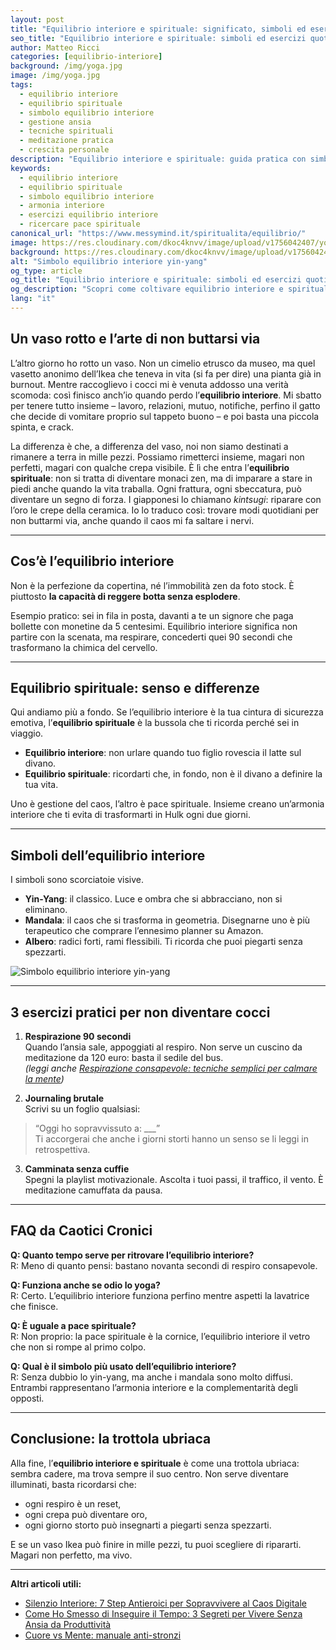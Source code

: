 ```yaml
---
layout: post  
title: "Equilibrio interiore e spirituale: significato, simboli ed esercizi pratici"  
seo_title: "Equilibrio interiore e spirituale: simboli ed esercizi quotidiani"  
author: Matteo Ricci  
categories: [equilibrio-interiore] 
background: /img/yoga.jpg  
image: /img/yoga.jpg  
tags:  
  - equilibrio interiore  
  - equilibrio spirituale  
  - simbolo equilibrio interiore  
  - gestione ansia  
  - tecniche spirituali  
  - meditazione pratica  
  - crescita personale  
description: "Equilibrio interiore e spirituale: guida pratica con simboli universali ed esercizi quotidiani per coltivare armonia e pace."  
keywords:  
  - equilibrio interiore  
  - equilibrio spirituale  
  - simbolo equilibrio interiore  
  - armonia interiore  
  - esercizi equilibrio interiore  
  - ricercare pace spirituale  
canonical_url: "https://www.messymind.it/spiritualita/equilibrio/"  
image: https://res.cloudinary.com/dkoc4knvv/image/upload/v1756042407/yoga_xevt2g.webp
background: https://res.cloudinary.com/dkoc4knvv/image/upload/v1756042407/yoga_xevt2g.webp
alt: "Simbolo equilibrio interiore yin-yang"  
og_type: article  
og_title: "Equilibrio interiore e spirituale: simboli ed esercizi quotidiani"  
og_description: "Scopri come coltivare equilibrio interiore e spirituale con simboli universali ed esercizi pratici e accessibili." 
lang: "it"
---
```


## Un vaso rotto e l’arte di non buttarsi via  

L’altro giorno ho rotto un vaso. Non un cimelio etrusco da museo, ma quel vasetto anonimo dell’Ikea che teneva in vita (si fa per dire) una pianta già in burnout. Mentre raccoglievo i cocci mi è venuta addosso una verità scomoda: così finisco anch’io quando perdo l’**equilibrio interiore**. Mi sbatto per tenere tutto insieme – lavoro, relazioni, mutuo, notifiche, perfino il gatto che decide di vomitare proprio sul tappeto buono – e poi basta una piccola spinta, e crack.  

La differenza è che, a differenza del vaso, noi non siamo destinati a rimanere a terra in mille pezzi. Possiamo rimetterci insieme, magari non perfetti, magari con qualche crepa visibile. È lì che entra l’**equilibrio spirituale**: non si tratta di diventare monaci zen, ma di imparare a stare in piedi anche quando la vita traballa. Ogni frattura, ogni sbeccatura, può diventare un segno di forza. I giapponesi lo chiamano *kintsugi*: riparare con l’oro le crepe della ceramica. Io lo traduco così: trovare modi quotidiani per non buttarmi via, anche quando il caos mi fa saltare i nervi.  

---

## Cos’è l’equilibrio interiore  

Non è la perfezione da copertina, né l’immobilità zen da foto stock. È piuttosto **la capacità di reggere botta senza esplodere**.  

Esempio pratico: sei in fila in posta, davanti a te un signore che paga bollette con monetine da 5 centesimi. Equilibrio interiore significa non partire con la scenata, ma respirare, concederti quei 90 secondi che trasformano la chimica del cervello.  

---

## Equilibrio spirituale: senso e differenze  

Qui andiamo più a fondo. Se l’equilibrio interiore è la tua cintura di sicurezza emotiva, l’**equilibrio spirituale** è la bussola che ti ricorda perché sei in viaggio.  

- **Equilibrio interiore**: non urlare quando tuo figlio rovescia il latte sul divano.  
- **Equilibrio spirituale**: ricordarti che, in fondo, non è il divano a definire la tua vita.  

Uno è gestione del caos, l’altro è pace spirituale. Insieme creano un’armonia interiore che ti evita di trasformarti in Hulk ogni due giorni.  

---

## Simboli dell’equilibrio interiore  

I simboli sono scorciatoie visive.  

- **Yin-Yang**: il classico. Luce e ombra che si abbracciano, non si eliminano.  
- **Mandala**: il caos che si trasforma in geometria. Disegnarne uno è più terapeutico che comprare l’ennesimo planner su Amazon.  
- **Albero**: radici forti, rami flessibili. Ti ricorda che puoi piegarti senza spezzarti.  

![Simbolo equilibrio interiore yin-yang](/img/simbolo-equilibrio.jpg "Simbolo equilibrio interiore yin-yang")

---

## 3 esercizi pratici per non diventare cocci  

1. **Respirazione 90 secondi**  
Quando l’ansia sale, appoggiati al respiro. Non serve un cuscino da meditazione da 120 euro: basta il sedile del bus.  
*(leggi anche [Respirazione consapevole: tecniche semplici per calmare la mente](/spiritualita/respirazione-consapevole/))*  

2. **Journaling brutale**  
Scrivi su un foglio qualsiasi:  
> “Oggi ho sopravvissuto a: ___”  
Ti accorgerai che anche i giorni storti hanno un senso se li leggi in retrospettiva.  

3. **Camminata senza cuffie**  
Spegni la playlist motivazionale. Ascolta i tuoi passi, il traffico, il vento. È meditazione camuffata da pausa.  

---

## FAQ da Caotici Cronici  

**Q: Quanto tempo serve per ritrovare l’equilibrio interiore?**  
R: Meno di quanto pensi: bastano novanta secondi di respiro consapevole.  

**Q: Funziona anche se odio lo yoga?**  
R: Certo. L’equilibrio interiore funziona perfino mentre aspetti la lavatrice che finisce.  

**Q: È uguale a pace spirituale?**  
R: Non proprio: la pace spirituale è la cornice, l’equilibrio interiore il vetro che non si rompe al primo colpo.  

**Q: Qual è il simbolo più usato dell’equilibrio interiore?**  
R: Senza dubbio lo yin-yang, ma anche i mandala sono molto diffusi. Entrambi rappresentano l’armonia interiore e la complementarità degli opposti.  

---

## Conclusione: la trottola ubriaca  

Alla fine, l’**equilibrio interiore e spirituale** è come una trottola ubriaca: sembra cadere, ma trova sempre il suo centro. Non serve diventare illuminati, basta ricordarsi che:  

- ogni respiro è un reset,  
- ogni crepa può diventare oro,  
- ogni giorno storto può insegnarti a piegarti senza spezzarti.  

E se un vaso Ikea può finire in mille pezzi, tu puoi scegliere di ripararti. Magari non perfetto, ma vivo.  

---

**Altri articoli utili:**  
- [Silenzio Interiore: 7 Step Antieroici per Sopravvivere al Caos Digitale](https://www.messymind.it/crescita-personale/l'arte-del-silenzio/)  
- [Come Ho Smesso di Inseguire il Tempo: 3 Segreti per Vivere Senza Ansia da Produttività](https://www.messymind.it/crescita-personale/come-ho-smesso-di-inseguire-il-tempo/)    
- [Cuore vs Mente: manuale anti-stronzi](https://www.messymind.it//cuore-vs-mente-manuale-antistronzi/a)  